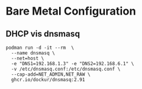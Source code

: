 # Bare Metal Configuration


## DHCP vis dnsmasq

```
podman run -d -it --rm  \
  --name dnsmasq \
  --net=host \
  -e "DNS1=192.168.1.3" -e "DNS2=192.168.6.1" \
  -v /etc/dnsmasq.conf:/etc/dnsmasq.conf \
  --cap-add=NET_ADMIN,NET_RAW \
  ghcr.io/dockur/dnsmasq:2.91
```

